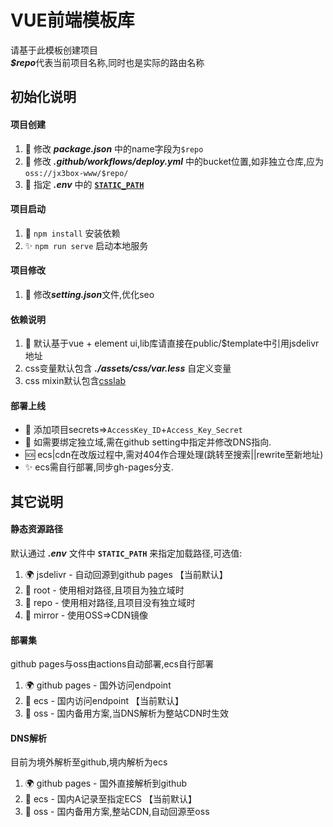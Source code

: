 # VUE前端模板库
请基于此模板创建项目  
***$repo***代表当前项目名称,同时也是实际的路由名称  

## 初始化说明
#### 项目创建
1. 🌈 修改 ***package.json*** 中的name字段为`$repo`
2. 🌈 修改 ***.github/workflows/deploy.yml*** 中的bucket位置,如非独立仓库,应为`oss://jx3box-www/$repo/`
3. 🌈 指定 ***.env*** 中的 [**`STATIC_PATH`**](#静态资源路径)

#### 项目启动
1. 🌈 `npm install` 安装依赖
2. ✨ `npm run serve` 启动本地服务

#### 项目修改
1. 🌈 修改***setting.json***文件,优化seo

#### 依赖说明
1. 🌈 默认基于vue + element ui,lib库请直接在public/$template中引用jsdelivr地址
2. css变量默认包含 ***./assets/css/var.less*** 自定义变量
3. css mixin默认包含[csslab](https://github.com/iRuxu/csslab)

#### 部署上线
+ 🌈 添加项目secrets=>`AccessKey_ID`+`Access_Key_Secret`
+ 🌈 如需要绑定独立域,需在github setting中指定并修改DNS指向.
+ 🆘 ecs|cdn在改版过程中,需对404作合理处理(跳转至搜索||rewrite至新地址) 
+ ✨ ecs需自行部署,同步gh-pages分支.

## 其它说明
#### 静态资源路径  
默认通过 ***.env*** 文件中 **`STATIC_PATH`** 来指定加载路径,可选值:  
1. 🌍 jsdelivr - 自动回源到github pages 【当前默认】 
2. 🌸 root - 使用相对路径,且项目为独立域时
3. 🌷 repo - 使用相对路径,且项目没有独立域时
4. 💟 mirror - 使用OSS=>CDN镜像 

#### 部署集
github pages与oss由actions自动部署,ecs自行部署
1. 🌍 github pages - 国外访问endpoint
2. 💖 ecs - 国内访问endpoint 【当前默认】
3. 💟 oss - 国内备用方案,当DNS解析为整站CDN时生效  

#### DNS解析
目前为境外解析至github,境内解析为ecs
1. 🌍 github pages - 国外直接解析到github
2. 💖 ecs - 国内A记录至指定ECS 【当前默认】
3. 💟 oss - 国内备用方案,整站CDN,自动回源至oss

